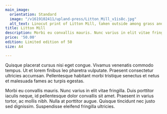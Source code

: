```yaml
---
main_image:
  orientation: Standard
  image: "/v1619102411/upland-press/Litton_Mill_v1is8c.jpg"
  alt_text: Linocut print of Litton Mill, taken outside among grass and stones.
title: Litton Mill
description: Morbi eu convallis mauris. Nunc varius in elit vitae fringilla
price: '50.00'
edition: Limited edition of 50
size: A4

---
```

Quisque placerat cursus nisi eget congue. Vivamus venenatis commodo tempus. Ut et lorem finibus leo pharetra vulputate. Praesent consectetur ultricies accumsan. Pellentesque habitant morbi tristique senectus et netus et malesuada fames ac turpis egestas. 

Morbi eu convallis mauris. Nunc varius in elit vitae fringilla. Duis porttitor iaculis neque, id pellentesque dolor convallis sit amet. Praesent in varius tortor, ac mollis nibh. Nulla at porttitor augue. Quisque tincidunt nec justo sed dignissim. Suspendisse eleifend fringilla ultricies.